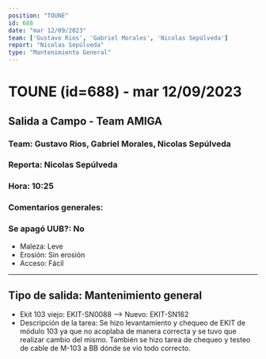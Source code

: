 ```yaml
---
position: "TOUNE"
id: 688
date: "mar 12/09/2023"
team: ['Gustavo Rios', 'Gabriel Morales', 'Nicolas Sepúlveda']
report: "Nicolas Sepúlveda"
type: "Mantenimiento General"
---
```


# TOUNE (id=688) - mar 12/09/2023
## Salida a Campo - Team AMIGA
### Team: Gustavo Rios, Gabriel Morales, Nicolas Sepúlveda
### Reporta: Nicolas Sepúlveda
### Hora: 10:25
### Comentarios generales: 
### Se apagó UUB?: No 
- Maleza: Leve
- Erosión: Sin erosión
- Acceso: Fácil
---------
## Tipo de salida: Mantenimiento general
   - Ekit 103 viejo: EKIT-SN0088 --> Nuevo: EKIT-SN162
   - Descripción de la tarea: Se hizo levantamiento y chequeo de EKIT de módulo 103 ya que no acoplaba de manera correcta y se tuvo que realizar cambio del mismo. También se hizo tarea de chequeo y testeo de cable de M-103 a BB dónde se vio todo correcto.
